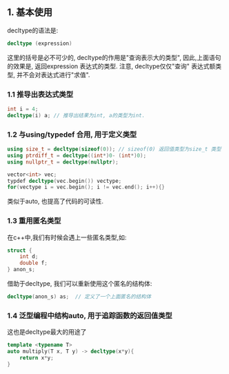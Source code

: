 ## 1. 基本使用
decltype的语法是:
```c++
decltype (expression)
```
这里的括号是必不可少的, decltype的作用是"查询表示大的类型", 因此,上面语句的效果是, 返回expression
表达式的类型. 注意, decltype仅仅"查询" 表达式额类型, 并不会对表达式进行"求值".

### 1.1 推导出表达式类型
```c++
int i = 4;
decltype(i) a; // 推导出结果为int, a的类型为int.
```

### 1.2 与using/typedef 合用, 用于定义类型
```c++
using size_t = decltype(sizeof(0)); // sizeof(0) 返回值类型为size_t 类型
using ptrdiff_t = decltype((int*)0- (int*)0); 
using nullptr_t = decltype(nullptr);

vector<int> vec;
typdef decltype(vec.begin()) vectype;
for(vectype i = vec.begin(); i != vec.end(); i++){}
```
类似于auto, 也提高了代码的可读性.

### 1.3 重用匿名类型
在c++中,我们有时候会遇上一些匿名类型,如:
```c++
struct {
    int d;
    double f;  
} anon_s;
```
借助于decltype, 我们可以重新使用这个匿名的结构体:
```c++
decltype(anon_s) as;  // 定义了一个上面匿名的结构体
```

### 1.4 泛型编程中结构auto, 用于追踪函数的返回值类型
这也是decltype最大的用途了
```c++
template <typename T>
auto multiply(T x, T y) -> decltype(x*y){
    return x*y;
}
```
